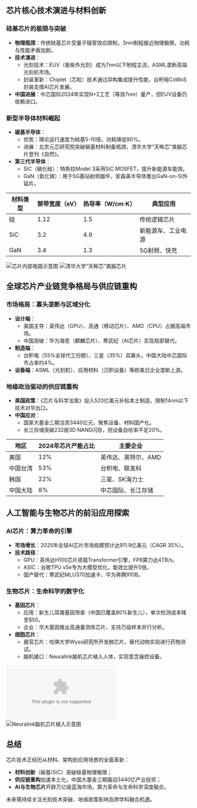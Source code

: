 ## 芯片核心技术演进与材料创新

### 硅基芯片的极限与突破
- **物理瓶颈**：传统硅基芯片受量子隧穿效应限制，3nm制程接近物理极限，功耗与性能矛盾加剧。
- **技术演进**：
  - 光刻技术：EUV（极紫外光刻）成为7nm以下制程主流，ASML垄断高端光刻机市场。
  - 封装革新：Chiplet（芯粒）技术通过异构集成提升性能，台积电CoWoS封装支撑AI芯片发展。
- **中国进展**：中芯国际2024年实现N+2工艺（等效7nm）量产，但EUV设备仍依赖进口。

### 新型半导体材料崛起
- **碳基半导体**：
  - 优势：理论运行速度为硅基5-10倍，功耗降低90%。
  - 进展：北京元芯研究院突破碳基材料制备瓶颈，清华大学“天眸芯”类脑芯片登刊《自然》。
- **第三代半导体**：
  - SiC（碳化硅）：特斯拉Model 3采用SiC MOSFET，提升新能源车能效。
  - GaN（氮化镓）：用于5G基站射频器件，安森美半导体推出GaN-on-Si外延片。

| 材料类型 | 禁带宽度（eV） | 热导率（W/cm·K） | 典型应用 |
|----------|----------------|------------------|----------|
| 硅       | 1.12           | 1.5              | 传统逻辑芯片 |
| SiC      | 3.2            | 4.9              | 新能源车、工业电源 |
| GaN      | 3.4            | 1.3              | 5G射频、快充 |

![芯片内部电路示意图](https://skin.elecfans.com/tags/images/u287.png)
![清华大学“天眸芯”类脑芯片](https://imgkepu.gmw.cn/attachement/jpeg/site2/20240530/1c697af6e2f727c276db19.JPEG)

## 全球芯片产业链竞争格局与供应链重构

### 市场格局：寡头垄断与区域分化
- **设计端**：
  - 美国主导：英伟达（GPU）、高通（移动芯片）、AMD（CPU）占据高端市场。
  - 中国突破：华为海思（麒麟芯片）、寒武纪（AI芯片）实现局部替代。
- **制造端**：
  - 台积电（55%全球代工份额）、三星（35%）双寡头，中国大陆中芯国际市占率约4%。
- **设备端**：ASML（光刻机）、应用材料（沉积设备）等欧美日企业垄断上游。

### 地缘政治驱动的供应链重构
- **美国政策**：《芯片与科学法案》投入520亿美元补贴本土制造，限制14nm以下技术对华出口。
- **中国应对**：
  - 国家大基金三期注资3440亿元，聚焦设备、材料国产化。
  - 长江存储突破232层3D NAND闪存，但设备自给率不足20%。

| 地区   | 2024年芯片产能占比 | 主要企业                |
|--------|--------------------|-------------------------|
| 美国   | 12%                | 英伟达、英特尔、AMD       |
| 中国台湾 | 53%                | 台积电、联发科           |
| 韩国   | 22%                | 三星、SK海力士           |
| 中国大陆 | 8%                 | 中芯国际、长江存储       |

## 人工智能与生物芯片的前沿应用探索

### AI芯片：算力革命的引擎
- **市场增长**：2025年全球AI芯片市场规模预计达911.9亿美元（CAGR 35%）。
- **技术路径**：
  - GPU：英伟达H100芯片搭载Transformer引擎，FP8算力达4TB/s。
  - ASIC：谷歌TPU v5e专为大模型优化，能效比提升5倍。
  - 国产替代：寒武纪MLU370加速卡、华为昇腾910B。

### 生物芯片：生命科学的数字化
- **基因芯片**：
  - 应用：新生儿耳聋基因筛查（中国已覆盖80%新生儿），单次检测成本降至$50。
  - 企业：华大基因推出高通量测序芯片，支持万级样本并行分析。
- **细胞芯片**：
  - 器官芯片：哈佛大学Wyss研究所开发肺芯片，替代动物实验进行药物测试。
  - 脑机接口：Neuralink脑机芯片植入人体，实现意念操控设备。

![基因芯片检测流程图](http://recordcdn.quklive.com/upload/vod/user1587016609771948/1716972014056103/159/video.m3u8)
![Neuralink脑机芯片植入示意图](https://news.qq.com/rain/a/20250417A07A3H00)

## 总结
芯片技术正经历从材料、架构到应用场景的全面革新：
- **材料创新**（碳基/SiC）突破硅基物理极限；
- **供应链重构**加速本土化，中国大基金三期撬动3440亿产业投资；
- **AI与生物芯片**开辟万亿级蓝海市场，算力革命与生命科学深度融合。

未来需持续关注光刻技术突破、地缘政策影响及跨学科融合机遇。
